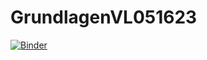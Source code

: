 # GrundlagenVL051623

[![Binder](https://mybinder.org/badge_logo.svg)](https://mybinder.org/v2/gh/Sydpaltra/GrundlagenVL051623/HEAD?labpath=Grundlagen051623.ipynb)
